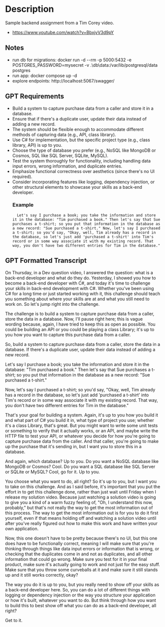 # Description
Sample backend assignment from a Tim Corey video.
- https://www.youtube.com/watch?v=BbxjvV3d9pY

## Notes
- run db for migrations: docker run -d --rm -p 5000:5432 -e POSTGRES_PASSWORD=mysecret -v .\db\data:/var/lib/postgresql/data postgres
- run app: docker compose up -d
- explore endpoints: http://localhost:5067/swagger/

## GPT Requirements
- Build a system to capture purchase data from a caller and store it in a database.
- Ensure that if there's a duplicate user, update their data instead of adding a new record.
- The system should be flexible enough to accommodate different methods of capturing data (e.g., API, class library).
- Use C# for implementation, but the specific project type (e.g., class library, API) is up to you.
- Choose the type of database you prefer (e.g., NoSQL like MongoDB or Cosmos, SQL like SQL Server, SQLite, MySQL).
- Test the system thoroughly for functionality, including handling data input errors, wrong information, and duplicate entries.
- Emphasize functional correctness over aesthetics (since there's no UI required).
- Consider incorporating features like logging, dependency injection, or other structural elements to showcase your skills as a back-end developer.
    ### Example
        Let's say I purchase a book; you take the information and store it in the database: "Tim purchased a book." Then let's say that Sue purchases a t-shirt; so you put that information in the database as a new record: "Sue purchased a t-shirt." Now, let's say I purchased a t-shirt; so you'd say, "Okay, well, Tim already has a record in the database, so let's just add 'purchased a t-shirt' into Tim's record or in some way associate it with my existing record. That way, you don't have two different entries for Tim in the database."

## GPT Formatted Transcript
On Thursday, in a Dev question video, I answered the question: what is a back-end developer and what do they do. Yesterday, I showed you how to become a back-end developer with C#, and today it's time to challenge your skills in back-end development with C#. Whether you've been using C# for a long time or just started working with it, this challenge should teach you something about where your skills are at and what you still need to work on. So let's jump right into the challenge.

The challenge is to build a system to capture purchase data from a caller, store the data in a database. Now, I'll pause right here; this is vague wording because, again, I have tried to keep this as open as possible. You could be building an API or you could be playing a class Library; it's up to you how you want to capture this purchase data from a caller.

So, build a system to capture purchase data from a caller, store the data in a database. If there's a duplicate user, update their data instead of adding a new record.

Let's say I purchase a book; you take the information and store it in the database: "Tim purchased a book." Then let's say that Sue purchases a t-shirt; so you put that information in the database as a new record: "Sue purchased a t-shirt."

Now, let's say I purchased a t-shirt; so you'd say, "Okay, well, Tim already has a record in the database, so let's just add 'purchased a t-shirt' into Tim's record or in some way associate it with my existing record. That way, you don't have two different entries for Tim in the database."

That's your goal for building a system. Again, it's up to you how you build it and what part of C# you build it in, what type of project you use; whether it's a class Library, that's great. But you might want to write some unit tests or something to verify that it actually works, or an API, and maybe write the HTTP file to test your API, or whatever you decide for how you're going to capture purchase data from the caller. And that caller, you're going to make up the purchase that it's sending in, but I want you to store this in a database.

And again, which database? Up to you. Do you want a NoSQL database like MongoDB or Cosmos? Cool. Do you want a SQL database like SQL Server or SQLite or MySQL? Cool, go for it. Up to you.

You choose what you want to do, all right? So it's up to you, but I want you to take on this challenge. And as I said before, it's important that you put the effort in to get this challenge done, rather than just wait until Friday when I release my solution video. Because just watching a solution video is going to give you a kind of a warm fuzzy feeling of, "Oh, I understand this now, probably," but that's not really the way to get the most information out of this process. The way to get the most information out is for you to do it first yourself, even if that means holding off and watching a solution video until after you've really figured out how to make this work and have written your own application.

Now, this one doesn't have to be pretty because there's no UI, but this one does have to be functionally correct, meaning I will make sure that you're thinking through things like data input errors or information that is wrong, or checking that the duplicates come in and not as duplicates, and all other information that could go wrong. Make sure you test for it in your final product, make sure it's actually going to work and not just for the easy stuff. Make sure that you throw some curveballs at it and make sure it still stands up and it still works correctly, okay?

The way you do it is up to you, but you really need to show off your skills as a back-end developer here. So, you can do a lot of different things with logging or dependency injection or the way you structure your application or how it's built, whatever you want to do. But think through how you want to build this to best show off what you can do as a back-end developer, all right?

Get to it.